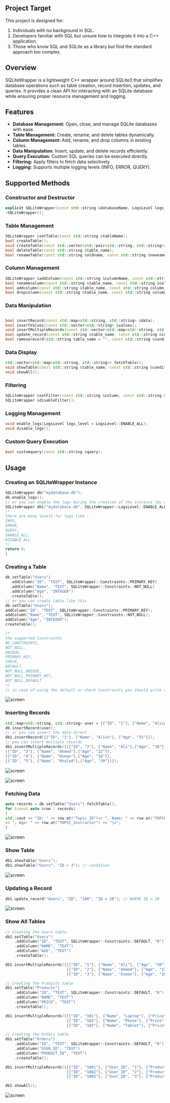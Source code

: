 
## Project Target

This project is designed for:

1. Individuals with no background in SQL.
2. Developers familiar with SQL but unsure how to integrate it into a C++ application.
3. Those who know SQL and SQLite as a library but find the standard approach too complex.


## Overview

SQLiteWrapper is a lightweight C++ wrapper around SQLite3 that simplifies database operations such as table creation, record insertion, updates, and queries. It provides a clean API for interacting with an SQLite database while ensuring proper resource management and logging.


## Features

- **Database Management:** Open, close, and manage SQLite databases with ease.
- **Table Management:** Create, rename, and delete tables dynamically.
- **Column Management:** Add, rename, and drop columns in existing tables.
- **Data Manipulation:** Insert, update, and delete records efficiently.
- **Query Execution:** Custom SQL queries can be executed directly.
- **Filtering:** Apply filters to fetch data selectively.
- **Logging:** Supports multiple logging levels (INFO, ERROR, QUERY).


## Supported Methods

### **Constructor and Destructor**
```c++
explicit SQLiteWrapper(const std::string &databaseName, LogsLevel logs_level = LogsLevel::DISABLE_ALL);
~SQLiteWrapper();
```

### **Table Management**
```c++
SQLiteWrapper &setTable(const std::string &tableName);
bool createTable();  
void createTable(const std::vector<std::pair<std::string, std::string>> &columns);
bool deleteTable(const std::string &table_name);
bool renameTable(const std::string &oldname, const std::string &newname);
```

### **Column Management**
```c++
SQLiteWrapper &addColumn(const std::string &columnName, const std::string &type, Constraints constraints = Constraints::NO_CONSTRAINTS, const std::string &Default = "", const std::string &Check = "");   
bool renamecolumn(const std::string &table_name, const std::string &column_name, const std::string &new_column_name);   
bool addcolumn(const std::string &table_name, const std::string column_name, const std::string &data_type);   
bool dropcolumn(const std::string &table_name, const std::string column_name);
```
### **Data Manipulation**
```c++

bool insertRecord(const std::map<std::string, std::string> &data);
bool insertValues(const std::vector<std::string> &values);
void insertMultipleRecords(const std::vector<std::map<std::string, std::string>> &records);
bool update_record(const std::string &table_name, const std::string &column_name, const std::string &value, const std::string &condition = "");   
bool removerecord(std::string table_name = "", const std::string &condition = "");
```    

### **Data Display**
```c++
std::vector<std::map<std::string, std::string>> fetchTable();
void showTable(const std::string &table_name, const std::string &condition = "");
void showAll();
```
 

### **Filtering**
```c++
SQLiteWrapper &setFilter(const std::string &column, const std::string &value, const std::string &comparisonoperator);
SQLiteWrapper &disableFilter();
```

### **Logging Management**
```c++ 
void enable_logs(LogsLevel logs_level = LogsLevel::ENABLE_ALL);   
void disable_logs();
```
 
### **Custom Query Execution**
```c++
bool customquery(const std::string &query);
```
## Usage

### **Creating an SQLiteWrapper Instance**

```c++
SQLiteWrapper db("mydatabase.db");
db.enable_logs();
// or you can enable the logs during the creation of the instance (by default it disable)
SQLiteWrapper db1("mydatabase.db", SQLiteWrapper::LogsLevel::ENABLE_ALL);
/* 
there are many levels for logs like :
INFO,
ERROR,
QUERY,
ENABLE_ALL,
DISABLE_ALL
*/
return 0;
}
```


### **Creating a Table**
```c++
db.setTable("Users")
  .addColumn("ID", "TEXT", SQLiteWrapper::Constraints::PRIMARY_KEY)
  .addColumn("Name", "TEXT", SQLiteWrapper::Constraints::NOT_NULL)
  .addColumn("Age", "INTEGER")
  .createTable();
// or you can create table like this
db.setTable("Users");
addColumn("ID", "TEXT", SQLiteWrapper::Constraints::PRIMARY_KEY);
addColumn("Name", "TEXT", SQLiteWrapper::Constraints::NOT_NULL);
addColumn("Age", "INTEGER");
createTable();

/*
the supported Constraints
NO_CONSTRAINTS,
NOT_NULL,
UNIQUE,
PRIMARY_KEY,
CHECK,
DEFAULT,
NOT_NULL_UNIQUE,
NOT_NULL_PRIMARY_KEY,
NOT_NULL_DEFAULT
*/
// in case of using the default or check Constraints you should write the defult value or the check or both
```

![screen](./images/1.1.png)
### **Inserting Records**
```c++
std::map<std::string, std::string> user = {{"ID", "1"}, {"Name", "Alice"}, {"Age", "25"}};
db.insertRecord(user);
// or you can insert the data direct
db1.insertRecord({{"ID", "1"}, {"Name", "Alice"}, {"Age", "25"}});
// you can insert multiple records
db1.insertMultipleRecords({{{"ID", "2"}, {"Name", "Ali"},{"Age", "30"}},
{{"ID", "3"}, {"Name", "Ahmed"},{"Age", "22"}},
{{"ID", "4"}, {"Name", "Osman"},{"Age", "16"}},
{{"ID", "5"}, {"Name", "Khaled"},{"Age", "30"}}});
```
![screen](./images/1.2.png)

![screen](./images/1.3.png)
### **Fetching Data**
```c++
auto records = db.setTable("Users").fetchTable();
for (const auto &row : records)
{
std::cout << "ID: " << row.at("Topic_ID")<< ", Name: " << row.at("TOPIC_PRICE")
<< ", Age: " << row.at("TOPIC_Instructor") << "\n";
}
```
![screen](./images/1.4.png)

### **Show Table**
```c++
db1.showTable("Users");
db1.showTable("Users", "ID > 3"); // condition
```

![screen](./images/1.5.png)

### **Updating a Record**

```c++
db1.update_record("Users", "ID", "100", "ID = 20"); // WHERE ID = 20
```

![screen](./images/1.6.png)
 
### **Show All Tables**
```c++
// Creating the Users table
db1.setTable("Users")
    .addColumn("ID", "TEXT", SQLiteWrapper::Constraints::DEFAULT, "0")
    .addColumn("NAME", "TEXT")
    .addColumn("AGE", "TEXT")
    .createTable();

db1.insertMultipleRecords({{{"ID", "1"}, {"Name", "Ali"}, {"Age", "30"}},
                           {{"ID", "2"}, {"Name", "Ahmed"}, {"Age", "22"}},
                           {{"ID", "3"}, {"Name", "Osman"}, {"Age", "16"}}});

// Creating the Products table
db1.setTable("Products")
    .addColumn("ID", "TEXT", SQLiteWrapper::Constraints::DEFAULT, "0")
    .addColumn("NAME", "TEXT")
    .addColumn("PRICE", "TEXT")
    .createTable();

db1.insertMultipleRecords({{{"ID", "101"}, {"Name", "Laptop"}, {"Price", "1000"}},
                           {{"ID", "102"}, {"Name", "Phone"}, {"Price", "500"}},
                           {{"ID", "103"}, {"Name", "Tablet"}, {"Price", "300"}}});

// Creating the Orders table
db1.setTable("Orders")
    .addColumn("ID", "TEXT", SQLiteWrapper::Constraints::DEFAULT, "0")
    .addColumn("USER_ID", "TEXT")
    .addColumn("PRODUCT_ID", "TEXT")
    .createTable();

db1.insertMultipleRecords({{{"ID", "1001"}, {"User_ID", "1"}, {"Product_ID", "101"}},
                           {{"ID", "1002"}, {"User_ID", "2"}, {"Product_ID", "102"}},
                           {{"ID", "1003"}, {"User_ID", "3"}, {"Product_ID", "103"}}});

db1.showAll();
```


![screen](./images/1.7.png)


